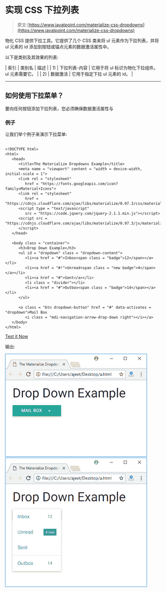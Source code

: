 # 实现 CSS 下拉列表

> 原文:[https://www.javatpoint.com/materialize-css-dropdowns](https://www.javatpoint.com/materialize-css-dropdowns)

物化 CSS 提供下拉工具。它提供了几个 CSS 类来将 ul 元素作为下拉列表，并将 ul 元素的 id 添加到按钮或锚点元素的数据激活属性中。

以下是类别及其效果的列表:

| 索引 | 类别名 | 描述 |
| 1) | 下拉列表-内容 | 它用于将 ul 标识为物化下拉组件。ul 元素需要它。 |
| 2) | 数据激活 | 它用于指定下拉 ul 元素的 id。 |

* * *

## 如何使用下拉菜单？

要向任何按钮添加下拉列表，您必须确保数据激活属性与

### 例子

让我们举个例子来演示下拉菜单:

```

<!DOCTYPE html>
<html>
   <head>
      <title>The Materialize Dropdowns Example</title>
      <meta name = "viewport" content = "width = device-width, initial-scale = 1">      
      <link rel = "stylesheet"
         href = "https://fonts.googleapis.com/icon?family=Material+Icons">
      <link rel = "stylesheet"
         href = "https://cdnjs.cloudflare.com/ajax/libs/materialize/0.97.3/css/materialize.min.css">
      <script type = "text/javascript"
         src = "https://code.jquery.com/jquery-2.1.1.min.js"></script>           
      <script src = "https://cdnjs.cloudflare.com/ajax/libs/materialize/0.97.3/js/materialize.min.js">
      </script> 
   </head>

   <body class = "container"> 
      <h3>Drop Down Example</h3>
      <ul id = "dropdown" class = "dropdown-content">
         <li><a href = "#">Inbox<span class = "badge">12</span></a></li>
         <li><a href = "#!">Unread<span class = "new badge">4</span></a></li>
         <li><a href = "#">Sent</a></li>
         <li class = "divider"></li>
         <li><a href = "#">Outbox<span class = "badge">14</span></a></li>
      </ul>

      <a class = "btn dropdown-button" href = "#" data-activates = "dropdown">Mail Box
         <i class = "mdi-navigation-arrow-drop-down right"></i></a>	 
   </body>
</html>

```

[Test it Now](https://www.javatpoint.com/oprweb/test.jsp?filename=materializecssdropdowns1)

输出:

![Materialize Dropdowns 1](img/82585153ff9214d89e072f96dc79155c.png)
![Materialize Dropdowns 2](img/73c94378d1c6da8d5a871889514278d8.png)